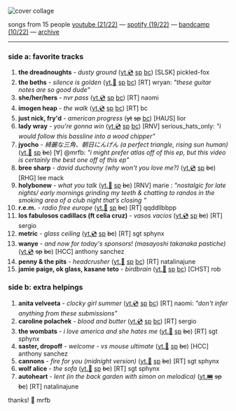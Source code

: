 ![cover collage](./2025-07-11.png)

songs from 15 people
[youtube (21/22)](<https://youtube.com/playlist?list=PLHKkvq2Z_NhgVyQdZ5SxBDZkt5-hLe9dy>) — [spotify (19/22)](<https://open.spotify.com/playlist/6JwXWB4wO8FACOLB8748kj>) — [bandcamp (10/22)](<https://www.buymusic.club/list/mrfb-2025-07-11-mf142>) — [archive](https://github.com/mrfb/music-friday/)

---

### side a: favorite tracks
1. **the dreadnoughts** - *dusty ground* ([yt.💿](https://youtu.be/iHOGXgDx5sk) [sp](https://open.spotify.com/track/3Tx9gtgNjCErcs83kpDrqs) [bc](https://thedreadnoughts.bandcamp.com/track/dusty-ground))
[SLSK] pickled-fox
1. **the beths** - *silence is golden* ([yt.📼](https://youtu.be/d5ZxW1r1Zc8) [sp](https://open.spotify.com/track/5JsEyO6GdNhUa1ZimkF6f9) [bc](https://thebethsnz.bandcamp.com/track/silence-is-golden))
[RT] wryan: *"these guitar notes are so good dude"*
1. **she/her/hers** - *nvr pass* ([yt.💿](https://youtu.be/C1HcaQLwd0M) [sp](https://open.spotify.com/track/6vzM1zGhHB2aeU8zfyAHuy) [bc](https://sheherhers.bandcamp.com/track/nvr-pass))
[RT] naomi
1. **imogen heap** - *the walk* ([yt.💿](https://youtu.be/57TQmf4AUIQ) [sp](https://open.spotify.com/track/1okLoud70RU0RegYAPn5Ek) [bc](https://imogenheap.bandcamp.com/track/the-walk))
[RT] bc
1. **just nick, fry'd** - *american progress* (~~yt~~ ~~sp~~ [bc](https://justnick.bandcamp.com/track/american-progress))
[HAUS] lior
1. **lady wray** - *you're gonna win* ([yt.💿](https://youtu.be/3IwXJudLctA) [sp](https://open.spotify.com/track/3r58Tf6QrGtIPNTHMhk2Dd) [bc](https://ladywray.bandcamp.com/track/youre-gonna-win))
[RNV] serious_hats_only: *"i would follow this bassline into a wood chipper"*
1. **jyocho** - *綺麗な三角、朝日にんげん (a perfect triangle, rising sun human)* ([yt.📼](https://youtu.be/E1n47-FhHkg) [sp](https://open.spotify.com/track/0wkJyN5AQqh2uNSuFZfBa0) ~~bc~~)
[∀] @mrfb: *"i might prefer atlas off of this ep, but this video is certainly the best one off of this ep"*
1. **bree sharp** - *david duchovny (why won't you love me?)* ([yt.💿](https://youtu.be/Dloi9dyIN2s) [sp](https://open.spotify.com/track/51igqvnswMuFfSklZe1N8o) ~~bc~~)
[RHG] lee mack
1. **holybonew** - *what you talk* ([yt.📼](https://youtu.be/Oscg_aa85Ak) [sp](https://open.spotify.com/track/6skzA2m2efzC15G3gA75AQ) ~~bc~~)
[RNV] marie : *"nostalgic for late nights/ early mornings grinding my teeth & chatting to randos in the smoking area of a club night that’s closing "*
1. **r.e.m.** - *radio free europe* ([yt.📼](https://youtu.be/Ac0oaXhz1u8) [sp](https://open.spotify.com/track/46dGFTD918NMz1IP1rPJXO) ~~bc~~)
[RT] qqddllbbpp
1. **los fabulosos cadillacs (ft celia cruz)** - *vasos vacíos* ([yt.💿](https://youtu.be/8Zdhan166z0) [sp](https://open.spotify.com/track/6G9painkkIlE8HauZrG4Vw) ~~bc~~)
[RT] sergio
1. **metric** - *glass ceiling* ([yt.💿](https://youtu.be/ypBq2YW9RC4) [sp](https://open.spotify.com/track/6wvQUcZSgcmktLPKMnBiWs) ~~bc~~)
[RT] sgt sphynx
1. **wanye** - *and now for today's sponsors! (masayoshi takanaka pastiche)* ([yt.💿](https://youtu.be/05uCUObutNU) ~~sp~~ ~~bc~~)
[HCC] anthony sanchez 
1. **penny & the pits** - *headcrusher* ([yt.📼](https://youtu.be/g7EJb791kHQ) [sp](https://open.spotify.com/track/1RjG2epXceAYiUHG5tA7Oe) [bc](https://pennyandthepits.bandcamp.com/track/headcrusher))
[RT] natalinajune
1. **jamie paige, ok glass, kasane teto** - *birdbrain* ([yt.📼](https://youtu.be/0iVlSNpq8i8) [sp](https://open.spotify.com/track/2DAZakhs7RRCoM6pvLpUEz) [bc](https://jamiepaige.bandcamp.com/track/birdbrain-with-ok-glass-2))
[CHST] rob

### side b: extra helpings
1. **anita velveeta** - *clocky girl summer* ([yt.💿](https://youtu.be/qnsJTxW27XA) [sp](https://open.spotify.com/track/6fm4DkpQiWLFRiuOeCMmp3) [bc](https://anitavelveeta.bandcamp.com/track/clocky-girl-summer))
[RT] naomi: *"don't infer anything from these submissions"*
1. **caroline polachek** - *blood and butter* ([yt.💿](https://youtu.be/l0iqFWx4H04) [sp](https://open.spotify.com/track/5KE5Inz4uZKGb2EzETaOEe) [bc](https://carolinepolachek.bandcamp.com/track/blood-and-butter))
[RT] sergio
1. **the wombats** - *i love america and she hates me* ([yt.📼](https://youtu.be/rYNhlxiJF8Q) [sp](https://open.spotify.com/track/57YAiU79py7qXu05oW0cNI) ~~bc~~)
[RT] sgt sphynx
1. **saster, dropoff** - *welcome - vs mouse ultimate* ([yt.📼](https://youtu.be/S-UNeJRNRbM) [sp](https://open.spotify.com/track/0XMoryydcqCtpTDMeXM8rm) ~~bc~~)
[HCC] anthony sanchez 
1. **cannons** - *fire for you (midnight version)* ([yt.📼](https://youtu.be/3EskKDQTkVA) [sp](https://open.spotify.com/track/5SolVgjEiPls2mEJxEzlX6) ~~bc~~)
[RT] sgt sphynx
1. **wolf alice** - *the sofa* ([yt.📼](https://youtu.be/UXOgzXmd5Zo) [sp](https://open.spotify.com/track/1ssxK9B6clZ8Gku2bYQHTh) ~~bc~~)
[RT] sgt sphynx
1. **autoheart** - *lent (in the back garden with simon on melodica)* ([yt.🎟️](https://youtu.be/sicvCu3ve_g) ~~sp~~ ~~bc~~)
[RT] natalinajune

thanks! 💖 mrfb
